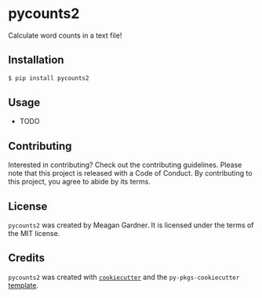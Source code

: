 # pycounts2

Calculate word counts in a text file!

## Installation

```bash
$ pip install pycounts2
```

## Usage

- TODO

## Contributing

Interested in contributing? Check out the contributing guidelines. Please note that this project is released with a Code of Conduct. By contributing to this project, you agree to abide by its terms.

## License

`pycounts2` was created by Meagan Gardner. It is licensed under the terms of the MIT license.

## Credits

`pycounts2` was created with [`cookiecutter`](https://cookiecutter.readthedocs.io/en/latest/) and the `py-pkgs-cookiecutter` [template](https://github.com/py-pkgs/py-pkgs-cookiecutter).
